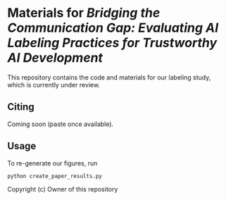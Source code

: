 # Materials for *Bridging the Communication Gap: Evaluating AI Labeling Practices for Trustworthy AI Development*

This repository contains the code and materials for our labeling study, which is currently under review.

## Citing

Coming soon (paste once available).

## Usage

To re-generate our figures, run

```bash
python create_paper_results.py
```

Copyright (c) Owner of this repository